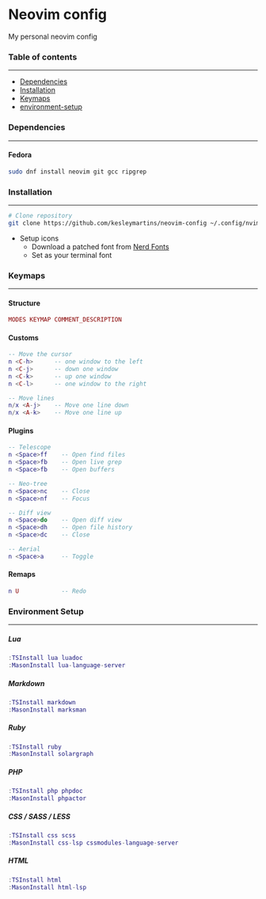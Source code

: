# Neovim config 
My personal neovim config

### Table of contents
---
- [Dependencies](#dependencies)
- [Installation](#installation)
- [Keymaps](#keymaps)
- [environment-setup](#environment-setup)



### Dependencies 
---

#### Fedora
```bash
sudo dnf install neovim git gcc ripgrep

```



### Installation 
---
```bash
# Clone repository
git clone https://github.com/kesleymartins/neovim-config ~/.config/nvim 
```

- Setup icons
  - Download a patched font from [Nerd Fonts](https://github.com/ryanoasis/nerd-fonts/releases)
  - Set as your terminal font



### Keymaps
---

#### Structure
```lua
MODES KEYMAP COMMENT_DESCRIPTION
```

#### Customs
```lua
-- Move the cursor 
n <C-h>      -- one window to the left
n <C-j>      -- down one window 
n <C-k>      -- up one window
n <C-l>      -- one window to the right

-- Move lines
n/x <A-j>    -- Move one line down
n/x <A-k>    -- Move one line up
```

#### Plugins
```lua
-- Telescope
n <Space>ff    -- Open find files
n <Space>fb    -- Open live grep
n <Space>fb    -- Open buffers

-- Neo-tree 
n <Space>nc    -- Close
n <Space>nf    -- Focus

-- Diff view
n <Space>do    -- Open diff view
n <Space>dh    -- Open file history
n <Space>dc    -- Close

-- Aerial
n <Space>a     -- Toggle
```

#### Remaps
```lua
n U            -- Redo
```


### Environment Setup
---

##### Lua
```lua
:TSInstall lua luadoc
:MasonInstall lua-language-server
```

##### Markdown
```lua
:TSInstall markdown 
:MasonInstall marksman
```

##### Ruby
```lua
:TSInstall ruby
:MasonInstall solargraph
```

##### PHP
```lua
:TSInstall php phpdoc
:MasonInstall phpactor
```

##### CSS / SASS / LESS
```lua
:TSInstall css scss
:MasonInstall css-lsp cssmodules-language-server 
```

##### HTML
```lua
:TSInstall html
:MasonInstall html-lsp
```
